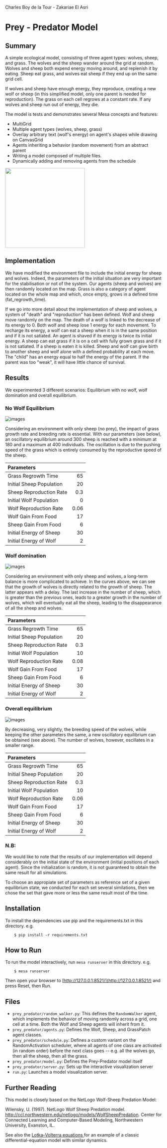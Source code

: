 Charles Boy de la Tour - Zakariae El Asri

# Prey - Predator Model

## Summary

A simple ecological model, consisting of three agent types: wolves, sheep, and grass. The wolves and the sheep wander around the grid at random. Wolves and sheep both expend energy moving around, and replenish it by eating. Sheep eat grass, and wolves eat sheep if they end up on the same grid cell.

If wolves and sheep have enough energy, they reproduce, creating a new wolf or sheep (in this simplified model, only one parent is needed for reproduction). The grass on each cell regrows at a constant rate. If any wolves and sheep run out of energy, they die.

The model is tests and demonstrates several Mesa concepts and features:

- MultiGrid
- Multiple agent types (wolves, sheep, grass)
- Overlay arbitrary text (wolf's energy) on agent's shapes while drawing on CanvasGrid
- Agents inheriting a behavior (random movement) from an abstract parent
- Writing a model composed of multiple files.
- Dynamically adding and removing agents from the schedule

<img src="images\Animation.gif" width="256" height="256" />

## Implementation

We have modified the environment file to include the initial energy for sheep and wolves. Indeed, the parameters of the initial situation are very important for the stabilisation or not of the system. Our agents (sheep and wolves) are then randomly located on the map. Grass is also a category of agent located on the whole map and which, once empty, grows in a defined time (fat_regrowth_time).

If we go into more detail about the implementation of sheep and wolves, a system of "death" and "reproduction" has been defined.  Wolf and sheep move randomly on the map. The death of a wolf is linked to the decrease of its energy to 0. Both wolf and sheep lose 1 energy for each movement. To recharge its energy, a wolf can eat a sheep when it is in the same position and if it is not satiated. An agent is shaved if its energy is twice its initial energy.
A sheep can eat grass if it is on a cell with fully grown grass and if it is not satiated. If a sheep is eaten it is killed.
Sheep and wolf can give birth to another sheep and wolf alone with a defined probability at each move. The "child" has an energy equal to half the energy of the parent. If the parent was too "weak", it will have little chance of survival.

## Results

We experimented 3 different scenarios: Equilibrium with no wolf, wolf domination and overall equilibrium.

### No Wolf Equilibrium

![images](images/nowolves/stats.png?raw=true)

Considering an environment with only sheep (no prey), the impact of grass growth rate and breeding rate is essential. With our parameters (see below), an oscillatory equilibrium around 300 sheep is reached with a minimum at 180 and a maximum at 400 individuals.
The oscillation is due to the pushing speed of the grass which is entirely consumed by the reproductive speed of the sheep.

| Parameters               |      |
| :----------------------- | ---: |
| Grass Regrowth Time      |   65 |
| Initial Sheep Population |   20 |
| Sheep Reproduction Rate  |  0.3 |
| Initial Wolf Population  |    0 |
| Wolf Reproduction Rate   | 0.06 |
| Wolf Gain From Food      |   17 |
| Sheep Gain From Food     |    6 |
| Initial Energy of Sheep  |   30 |
| Initial Energy of Wolf   |    2 |

### Wolf domination

![images](images/wolvesdomination/stats.png?raw=true)

Considering an environment with only sheep and wolves, a long-term balance is more complicated to achieve. In the curves above, we can see that the growth of wolves is directly related to the growth of sheep. The latter appears with a delay. The last increase in the number of sheep, which is greater than the previous ones, leads to a greater growth in the number of wolves, which will eventually eat all the sheep, leading to the disappearance of all the sheep and wolves.

| Parameters               |      |
| :----------------------- | ---: |
| Grass Regrowth Time      |   65 |
| Initial Sheep Population |   20 |
| Sheep Reproduction Rate  |  0.3 |
| Initial Wolf Population  |   10 |
| Wolf Reproduction Rate   | 0.08 |
| Wolf Gain From Food      |   17 |
| Sheep Gain From Food     |    6 |
| Initial Energy of Sheep  |   30 |
| Initial Energy of Wolf   |    2 |

### Overall equilibrium

![images](images/equilibriums/stats2.png?raw=true)

By decreasing, very slightly, the breeding speed of the wolves, while keeping the other parameters the same, a new oscillatory equilibrium can be obtained (see above).
The number of wolves, however, oscillates in a smaller range.

| Parameters               |      |
| :----------------------- | ---: |
| Grass Regrowth Time      |   65 |
| Initial Sheep Population |   20 |
| Sheep Reproduction Rate  |  0.3 |
| Initial Wolf Population  |   10 |
| Wolf Reproduction Rate   | 0.06 |
| Wolf Gain From Food      |   17 |
| Sheep Gain From Food     |    6 |
| Initial Energy of Sheep  |   30 |
| Initial Energy of Wolf   |    2 |

### N.B:

We would like to note that the results of our implementation will depend considerably on the initial state of the environment (initial positions of each agent).
Since the initialization is random, it is not guaranteed to obtain the same result for all simulations.

To choose an appropiate set of parameters as reference set of a given equilibrium state, we conducted for each set several similations, then we chose the set that gave more or less the same result most of the time.

## Installation

To install the dependencies use pip and the requirements.txt in this directory. e.g.

```
    $ pip install -r requirements.txt
```

## How to Run

To run the model interactively, run ``mesa runserver`` in this directory. e.g.

```
    $ mesa runserver
```

Then open your browser to [http://127.0.0.1:8521/](http://127.0.0.1:8521/) and press Reset, then Run.

## Files

* ``prey_predator/random_walker.py``: This defines the ``RandomWalker`` agent, which implements the behavior of moving randomly across a grid, one cell at a time. Both the Wolf and Sheep agents will inherit from it.
* ``prey_predator/agents.py``: Defines the Wolf, Sheep, and GrassPatch agent classes.
* ``prey_predator/schedule.py``: Defines a custom variant on the RandomActivation scheduler, where all agents of one class are activated (in random order) before the next class goes -- e.g. all the wolves go, then all the sheep, then all the grass.
* ``prey_predator/model.py``: Defines the Prey-Predator model itself
* ``prey_predator/server.py``: Sets up the interactive visualization server
* ``run.py``: Launches a model visualization server.

## Further Reading

This model is closely based on the NetLogo Wolf-Sheep Predation Model:

Wilensky, U. (1997). NetLogo Wolf Sheep Predation model. http://ccl.northwestern.edu/netlogo/models/WolfSheepPredation. Center for Connected Learning and Computer-Based Modeling, Northwestern University, Evanston, IL.

See also the [Lotka–Volterra equations
](https://en.wikipedia.org/wiki/Lotka%E2%80%93Volterra_equations) for an example of a classic differential-equation model with similar dynamics.
